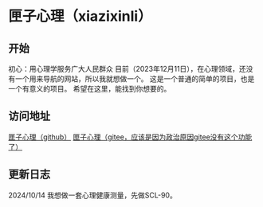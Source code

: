 # 匣子心理（xiazixinli）

## 开始

初心：用心理学服务广大人民群众
目前（2023年12月11日），在心理领域，还没有一个用来导航的网站，所以我就想做一个。
这是一个普通的简单的项目，也是一个有意义的项目。
希望在这里，能找到你想要的。

## 访问地址

[匣子心理（github）](https://caisijian.github.io/xiazixinli/)
[匣子心理（gitee，应该是因为政治原因gitee没有这个功能了）](https://caisijian.gitee.io/xiazixinli/)

## 更新日志

2024/10/14 我想做一套心理健康测量，先做SCL-90。
